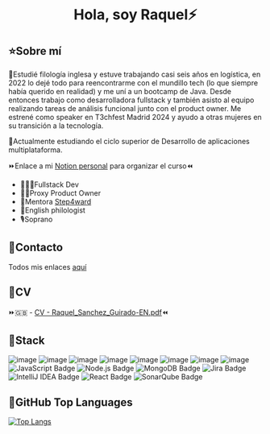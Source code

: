 <div align="center">
<h1 align="center">Hola, soy Raquel</a>⚡</h1>
</div>

## ⭐Sobre mí

🔸Estudié filología inglesa y estuve trabajando casi seis años en logística, en 2022 lo dejé todo para reencontrarme con el mundillo tech (lo que siempre había querido en realidad) y me uní a un bootcamp de Java. Desde entonces trabajo como desarrolladora fullstack y también asisto al equipo realizando tareas de análisis funcional junto con el product owner. Me estrené como speaker en T3chfest Madrid 2024 y ayudo a otras mujeres en su transición a la tecnología.

🔸Actualmente estudiando el ciclo superior de Desarrollo de aplicaciones multiplataforma.

⏩Enlace a mi <a href="https://phrygian-poison-fef.notion.site/1-DAM-121d0e44b0a680d4b109d68ba3df8206">Notion personal</a> para organizar el curso⏪


- 👩🏻‍💻Fullstack Dev
- 👩‍💼Proxy Product Owner
- 💜Mentora <a href="https://step4ward.es/team/raquel/">Step4ward</a>
- 💬English philologist
- 🎙️Soprano

## 📲Contacto 
Todos mis enlaces <a href="https://linktr.ee/lapencadev">aquí</a>

## 🤖CV
⏩🇬🇧 - [CV - Raquel_Sanchez_Guirado-EN.pdf](https://github.com/user-attachments/files/17495249/CV.-.Raquel_Sanchez_Guirado-EN.pdf)⏪

## 🔮Stack
![image](https://github.com/lapencadev/lapencadev/assets/110655959/c1abfaa4-f558-4cb2-8126-db53294ef3a5) 
![image](https://github.com/lapencadev/lapencadev/assets/110655959/7ef15ffe-ab4a-4580-87d4-052fe9f1b924) 
![image](https://github.com/lapencadev/lapencadev/assets/110655959/85ed3daf-dbaf-43ee-801b-0b5f9b55514a)
![image](https://github.com/lapencadev/lapencadev/assets/110655959/e6dea241-5a88-4889-bba6-9fa2097a4706) 
![image](https://github.com/lapencadev/lapencadev/assets/110655959/5beb3a42-82a2-4f2e-8992-d8ab34724c8a)
![image](https://github.com/lapencadev/lapencadev/assets/110655959/39f14f4b-4a79-4ef1-9d10-50feaaa5f0bd) 
![image](https://github.com/lapencadev/lapencadev/assets/110655959/0573b551-0c99-4633-b03e-0a4c68043e5a) 
![image](https://github.com/lapencadev/lapencadev/assets/110655959/d7292b99-b62e-45f1-9e08-1e342b205722)
![JavaScript Badge](https://img.shields.io/badge/JavaScript-F7DF1E?logo=javascript&logoColor=000&style=for-the-badge)
![Node.js Badge](https://img.shields.io/badge/Node.js-5FA04E?logo=nodedotjs&logoColor=fff&style=for-the-badge)
![MongoDB Badge](https://img.shields.io/badge/MongoDB-47A248?logo=mongodb&logoColor=fff&style=for-the-badge)
![Jira Badge](https://img.shields.io/badge/Jira-0052CC?logo=jira&logoColor=fff&style=for-the-badge)
![IntelliJ IDEA Badge](https://img.shields.io/badge/IntelliJ%20IDEA-000?logo=intellijidea&logoColor=fff&style=for-the-badge)
![React Badge](https://img.shields.io/badge/React-61DAFB?logo=react&logoColor=000&style=for-the-badge)
![SonarQube Badge](https://img.shields.io/badge/SonarQube-4E9BCD?logo=sonarqube&logoColor=fff&style=for-the-badge)

## 📎GitHub Top Languages
[![Top Langs](https://github-readme-stats.vercel.app/api/top-langs/?username=3592917&layout=donut)](https://github.com/3592917/github-readme-stats)
